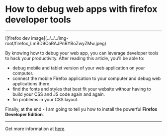# How to debug web apps with firefox developer tools

<hr/>
![firefox dev image](../../../img-root/firefox_LmBD9OaRAJPnBYBoZwyZMw.jpeg)

By knowing how to debug your web app, you can leverage developer tools to hack your productivity. After reading this article, you'll be able to:

- debug mobile and tablet version of your web application on your computer.
- connect the mobile Firefox application to your computer and debug web applications there.
- find the fonts and styles that best fit your website withour having to build your CSS and JS code again and again.
- fin problems in your CSS layout.

Finally, at the end - I am going to tell yu how to install the powerful **Firefox Developer Edition**.

<hr/>

Get more information at [here](https://medium.com/@sukantk3.4/how-to-debug-web-apps-with-firefox-developer-tools-64a9f531af90).
